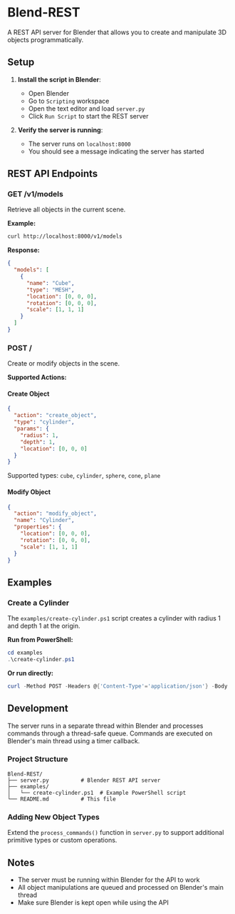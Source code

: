 # Blend-REST

A REST API server for Blender that allows you to create and manipulate 3D objects programmatically.

## Setup

1. **Install the script in Blender**:
   - Open Blender
   - Go to `Scripting` workspace
   - Open the text editor and load `server.py`
   - Click `Run Script` to start the REST server

2. **Verify the server is running**:
   - The server runs on `localhost:8000`
   - You should see a message indicating the server has started

## REST API Endpoints

### GET /v1/models
Retrieve all objects in the current scene.

**Example:**
```bash
curl http://localhost:8000/v1/models
```

**Response:**
```json
{
  "models": [
    {
      "name": "Cube",
      "type": "MESH",
      "location": [0, 0, 0],
      "rotation": [0, 0, 0],
      "scale": [1, 1, 1]
    }
  ]
}
```

### POST /
Create or modify objects in the scene.

**Supported Actions:**

#### Create Object
```json
{
  "action": "create_object",
  "type": "cylinder",
  "params": {
    "radius": 1,
    "depth": 1,
    "location": [0, 0, 0]
  }
}
```

Supported types: `cube`, `cylinder`, `sphere`, `cone`, `plane`

#### Modify Object
```json
{
  "action": "modify_object",
  "name": "Cylinder",
  "properties": {
    "location": [0, 0, 0],
    "rotation": [0, 0, 0],
    "scale": [1, 1, 1]
  }
}
```

## Examples

### Create a Cylinder
The `examples/create-cylinder.ps1` script creates a cylinder with radius 1 and depth 1 at the origin.

**Run from PowerShell:**
```powershell
cd examples
.\create-cylinder.ps1
```

**Or run directly:**
```powershell
curl -Method POST -Headers @{'Content-Type'='application/json'} -Body '{"action": "create_object", "type": "cylinder", "params": {"radius": 1, "depth": 1, "location": [0, 0, 0]}}' -Uri "http://localhost:8000/"
```

## Development

The server runs in a separate thread within Blender and processes commands through a thread-safe queue. Commands are executed on Blender's main thread using a timer callback.

### Project Structure
```
Blend-REST/
├── server.py          # Blender REST API server
├── examples/
│   └── create-cylinder.ps1  # Example PowerShell script
└── README.md          # This file
```

### Adding New Object Types
Extend the `process_commands()` function in `server.py` to support additional primitive types or custom operations.

## Notes

- The server must be running within Blender for the API to work
- All object manipulations are queued and processed on Blender's main thread
- Make sure Blender is kept open while using the API
